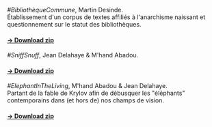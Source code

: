 *#BibliothèqueCommune*, Martin Desinde.  
Établissement d'un corpus de textes affiliés à l'anarchisme naissant et questionnement sur le statut des bibliothèques.  
#### [→ Download zip](/)  

*#SniffSnuff*, Jean Delahaye & M'hand Abadou.  
#### [→ Download zip](/)  

*#ElephantInTheLiving*, M'hand Abadou & Jean Delahaye.  
Partant de la fable de Krylov afin de débusquer les "éléphants" contemporains dans (et hors de) nos champs de vision.  
#### [→ Download zip](/)  
